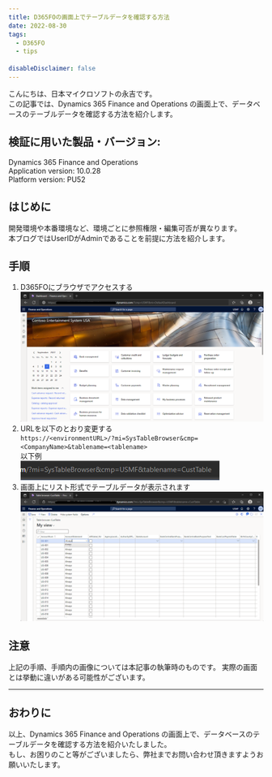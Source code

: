 ```yaml
---
title: D365FOの画面上でテーブルデータを確認する方法
date: 2022-08-30
tags:
  - D365FO
  - tips

disableDisclaimer: false
---
```


こんにちは、日本マイクロソフトの永吉です。  
この記事では、Dynamics 365 Finance and Operations の画面上で、データベースのテーブルデータを確認する方法を紹介します。

<!-- more -->
## 検証に用いた製品・バージョン:
Dynamics 365 Finance and Operations  
Application version: 10.0.28  
Platform version: PU52  

## はじめに
開発環境や本番環境など、環境ごとに参照権限・編集可否が異なります。  
本ブログではUserIDがAdminであることを前提に方法を紹介します。

## 手順
1. D365FOにブラウザでアクセスする
    ![](./how-to-use-tablebrowser-d365fo/step1.png)
2. URLを以下のとおり変更する  
    ``` https://<environmentURL>/?mi=SysTableBrowser&cmp=<CompanyName>&tablename=<tablename> ```  
    以下例  
    ![](./how-to-use-tablebrowser-d365fo/step2.png)
3. 画面上にリスト形式でテーブルデータが表示されます
    ![](./how-to-use-tablebrowser-d365fo/step3.png)


## 注意
上記の手順、手順内の画像については本記事の執筆時のものです。
実際の画面とは挙動に違いがある可能性がございます。

---
## おわりに  

以上、Dynamics 365 Finance and Operations の画面上で、データベースのテーブルデータを確認する方法を紹介いたしました。  
もし、お困りのこと等がございましたら、弊社までお問い合わせ頂きますようお願いいたします。
